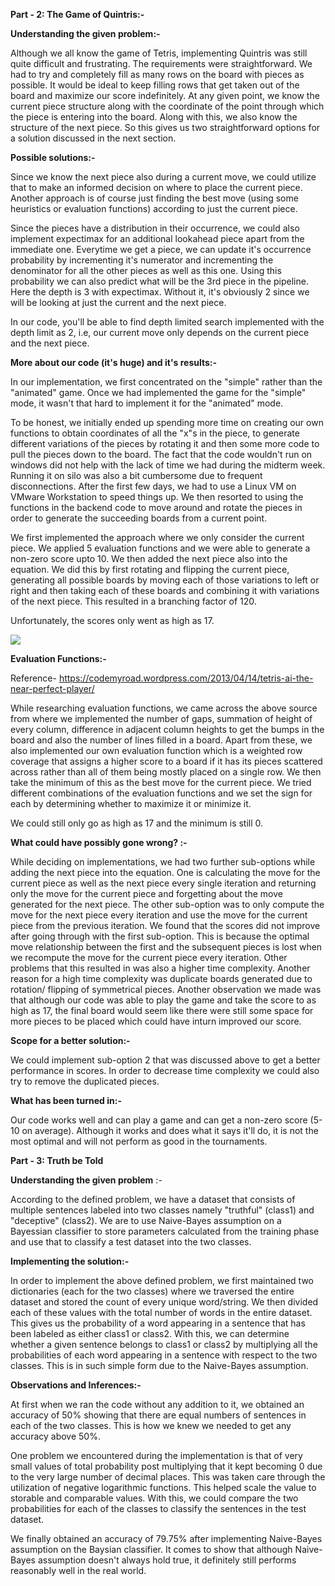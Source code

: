 **Part - 2: The Game of Quintris:-**

**Understanding the given problem:-**

Although we all know the game of Tetris, implementing Quintris was still quite difficult and frustrating. The requirements were straightforward. We had to try and completely fill as many rows on the board with pieces as possible. It would be ideal to keep filling rows that get taken out of the board and maximize our score indefinitely. At any given point, we know the current piece structure along with the coordinate of the point through which the piece is entering into the board. Along with this, we also know the structure of the next piece. So this gives us two straightforward options for a solution discussed in the next section.

**Possible solutions:-**

Since we know the next piece also during a current move, we could utilize that to make an informed decision on where to place the current piece. Another approach is of course just finding the best move (using some heuristics or evaluation functions) according to just the current piece.

Since the pieces have a distribution in their occurrence, we could also implement expectimax for an additional lookahead piece apart from the immediate one. Everytime we get a piece, we can update it&#39;s occurrence probability by incrementing it&#39;s numerator and incrementing the denominator for all the other pieces as well as this one. Using this probability we can also predict what will be the 3rd piece in the pipeline. Here the depth is 3 with expectimax. Without it, it&#39;s obviously 2 since we will be looking at just the current and the next piece.

In our code, you&#39;ll be able to find depth limited search implemented with the depth limit as 2, i.e, our current move only depends on the current piece and the next piece.

**More about our code (it&#39;s huge) and it&#39;s results:-**

In our implementation, we first concentrated on the &quot;simple&quot; rather than the &quot;animated&quot; game. Once we had implemented the game for the &quot;simple&quot; mode, it wasn&#39;t that hard to implement it for the &quot;animated&quot; mode.

To be honest, we initially ended up spending more time on creating our own functions to obtain coordinates of all the &quot;x&quot;s in the piece, to generate different variations of the pieces by rotating it and then some more code to pull the pieces down to the board. The fact that the code wouldn&#39;t run on windows did not help with the lack of time we had during the midterm week. Running it on silo was also a bit cumbersome due to frequent disconnections. After the first few days, we had to use a Linux VM on VMware Workstation to speed things up. We then resorted to using the functions in the backend code to move around and rotate the pieces in order to generate the succeeding boards from a current point.

We first implemented the approach where we only consider the current piece. We applied 5 evaluation functions and we were able to generate a non-zero score upto 10. We then added the next piece also into the equation. We did this by first rotating and flipping the current piece, generating all possible boards by moving each of those variations to left or right and then taking each of these boards and combining it with variations of the next piece. This resulted in a branching factor of 120.

Unfortunately, the scores only went as high as 17.

![](https://github.iu.edu/cs-b551-fa2021/jzayatz-prokkam-harmohan-a2/blob/master/high%20score%2017.png)

**Evaluation Functions:-**

Reference- https://codemyroad.wordpress.com/2013/04/14/tetris-ai-the-near-perfect-player/

While researching evaluation functions, we came across the above source from where we implemented the number of gaps, summation of height of every column, difference in adjacent column heights to get the bumps in the board and also the number of lines filled in a board. Apart from these, we also implemented our own evaluation function which is a weighted row coverage that assigns a higher score to a board if it has its pieces scattered across rather than all of them being mostly placed on a single row. We then take the minimum of this as the best move for the current piece. We tried different combinations of the evaluation functions and we set the sign for each by determining whether to maximize it or minimize it.

We could still only go as high as 17 and the minimum is still 0.

**What could have possibly gone wrong? :-**

While deciding on implementations, we had two further sub-options while adding the next piece into the equation. One is calculating the move for the current piece as well as the next piece every single iteration and returning only the move for the current piece and forgetting about the move generated for the next piece. The other sub-option was to only compute the move for the next piece every iteration and use the move for the current piece from the previous iteration. We found that the scores did not improve after going through with the first sub-option. This is because the optimal move relationship between the first and the subsequent pieces is lost when we recompute the move for the current piece every iteration. Other problems that this resulted in was also a higher time complexity. Another reason for a high time complexity was duplicate boards generated due to rotation/ flipping of symmetrical pieces. Another observation we made was that although our code was able to play the game and take the score to as high as 17, the final board would seem like there were still some space for more pieces to be placed which could have inturn improved our score.

**Scope for a better solution:-**

We could implement sub-option 2 that was discussed above to get a better performance in scores. In order to decrease time complexity we could also try to remove the duplicated pieces.

**What has been turned in:-**

Our code works well and can play a game and can get a non-zero score (5-10 on average). Although it works and does what it says it&#39;ll do, it is not the most optimal and will not perform as good in the tournaments.

**Part - 3: Truth be Told**

**Understanding the given problem** :-

According to the defined problem, we have a dataset that consists of multiple sentences labeled into two classes namely &quot;truthful&quot; (class1) and &quot;deceptive&quot; (class2). We are to use Naive-Bayes assumption on a Bayessian classifier to store parameters calculated from the training phase and use that to classify a test dataset into the two classes.

**Implementing the solution:-**

In order to implement the above defined problem, we first maintained two dictionaries (each for the two classes) where we traversed the entire dataset and stored the count of every unique word/string. We then divided each of these values with the total number of words in the entire dataset. This gives us the probability of a word appearing in a sentence that has been labeled as either class1 or class2. With this, we can determine whether a given sentence belongs to class1 or class2 by multiplying all the probabilities of each word appearing in a sentence with respect to the two classes. This is in such simple form due to the Naive-Bayes assumption.

**Observations and Inferences:-**

At first when we ran the code without any addition to it, we obtained an accuracy of 50% showing that there are equal numbers of sentences in each of the two classes. This is how we knew we needed to get any accuracy above 50%.

One problem we encountered during the implementation is that of very small values of total probability post multiplying that it kept becoming 0 due to the very large number of decimal places. This was taken care through the utilization of negative logarithmic functions. This helped scale the value to storable and comparable values. With this, we could compare the two probabilities for each of the classes to classify the sentences in the test dataset.

We finally obtained an accuracy of 79.75% after implementing Naive-Bayes assumption on the Baysian classifier. It comes to show that although Naive-Bayes assumption doesn&#39;t always hold true, it definitely still performs reasonably well in the real world. 
